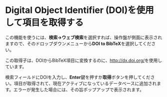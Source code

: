 Digital Object Identifier (DOI)を使用して項目を取得する
=======================================================

この機能を使うには、**検索→ウェブ検索**を選択すれば、操作盤が側面に表示されますので、そのドロップダウンメニューから**DOI to BibTeX**を選択してください。

この取得子は、DOIからBibTeX項目に変換するのに、<http://dx.doi.org/>を使用しています。

検索フィールドにDOIを入力し、**Enter**鍵を押すか**取得**ボタンを押してください。項目が取得されて、現在アクティブになっているデータベースに追加されます。エラーが発生した場合には、その旨ポップアップで表示されます。
